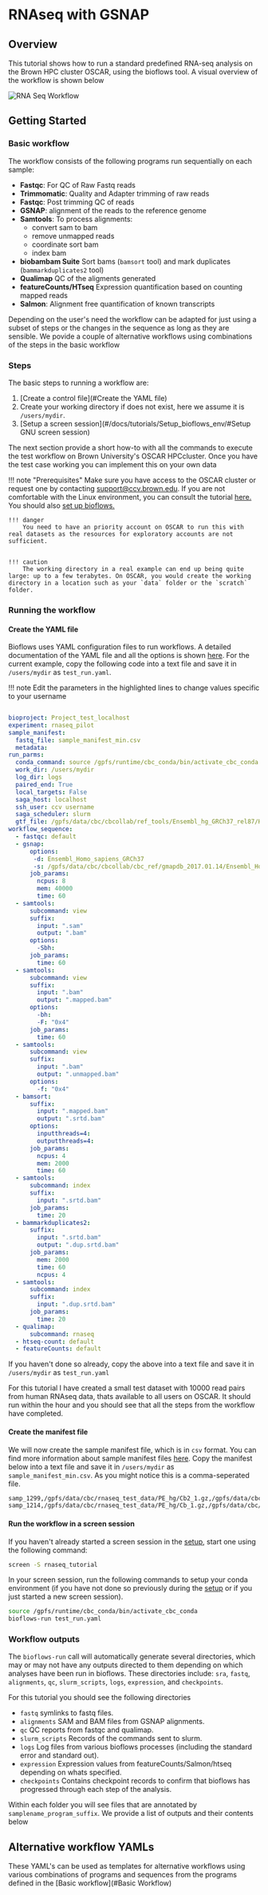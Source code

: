 #  RNAseq with GSNAP
## Overview

This tutorial shows how to run a standard predefined RNA-seq analysis on the Brown HPC cluster OSCAR, using the bioflows tool. A visual overview of the workflow is shown below

![RNA Seq Workflow](../assets/bioflows-rna-seq.png)

## Getting Started

### Basic workflow

The workflow consists of the following programs run sequentially on each sample:

-  **Fastqc**: For QC of Raw Fastq reads
-  **Trimmomatic**: Quality and Adapter trimming of raw reads
-  **Fastqc**: Post trimming QC of reads
-  **GSNAP**: alignment of the reads to the reference genome
-  **Samtools**: To process alignments:
   - convert sam to bam
   - remove unmapped reads
   - coordinate sort bam
   - index bam
-  **biobambam Suite** Sort bams (`bamsort` tool)  and mark duplicates (`bammarkduplicates2` tool)
-  **Qualimap** QC of the aligments generated
-  **featureCounts/HTseq** Expression quantification based on counting mapped reads
-  **Salmon**:  Alignment free quantification of known transcripts

Depending on the user's need the workflow can be adapted for just using a subset of steps or the changes in the sequence as long as they are sensible.  We povide a couple of alternative workflows using combinations of the steps in the  basic workflow

### Steps 

The basic steps to running a workflow are:

1. [Create a control file](#Create the YAML file)
2. Create your working directory if does not exist, here we assume it is `/users/mydir`.
3. [Setup a screen session](#/docs/tutorials/Setup_bioflows_env/#Setup GNU screen session)

The next section provide a short how-to with all the commands to execute the test workflow on Brown University's OSCAR HPCcluster. Once you have the test case working you can implement this on your own data 

!!! note "Prerequisites"
    Make sure you have access to the OSCAR cluster or request one by contacting support@ccv.brown.edu. If you are not comfortable with the Linux environment, you can consult the tutorial [here.](https://compbiocore.github.io/cbc-linux-tutorial/linux_explication/) You should also [set up bioflows.](#/docs/tutorials/Setup_bioflows_env)
    
    !!! danger
        You need to have an priority account on OSCAR to run this with real datasets as the resources for exploratory accounts are not sufficient. 
    

    !!! caution
        The working directory in a real example can end up being quite large: up to a few terabytes. On OSCAR, you would create the working directory in a location such as your `data` folder or the `scratch` folder.


### Running the workflow

#### Create the YAML file

Bioflows uses YAML configuration files to run workflows. A detailed documentation of the YAML file and all the options is shown [here](#/docs/yaml_description.md). For the current example, copy the following code into a text file and save it in `/users/mydir` as `test_run.yaml`.

!!! note
    Edit the parameters in the highlighted lines to change values specific to your username


``` yaml hl_lines="8 13"

bioproject: Project_test_localhost
experiment: rnaseq_pilot
sample_manifest:
  fastq_file: sample_manifest_min.csv
  metadata:
run_parms:
  conda_command: source /gpfs/runtime/cbc_conda/bin/activate_cbc_conda
  work_dir: /users/mydir
  log_dir: logs
  paired_end: True
  local_targets: False
  saga_host: localhost
  ssh_user: ccv username
  saga_scheduler: slurm
  gtf_file: /gpfs/data/cbc/cbcollab/ref_tools/Ensembl_hg_GRCh37_rel87/Homo_sapiens.GRCh37.87.gtf
workflow_sequence:
  - fastqc: default
  - gsnap:
      options:
       -d: Ensembl_Homo_sapiens_GRCh37
       -s: /gpfs/data/cbc/cbcollab/cbc_ref/gmapdb_2017.01.14/Ensembl_Homo_sapiens_GRCh37/Ensembl_Homo_sapiens_GRCh37.maps/Ensembl_Homo_sapiens.GRCh37.87.splicesites.iit
      job_params:
        ncpus: 8
        mem: 40000
        time: 60
  - samtools:
      subcommand: view
      suffix:
        input: ".sam"
        output: ".bam"
      options:
        -Sbh:
      job_params:
        time: 60
  - samtools:
      subcommand: view
      suffix:
        input: ".bam"
        output: ".mapped.bam"
      options:
        -bh:
        -F: "0x4"
      job_params:
        time: 60
  - samtools:
      subcommand: view
      suffix:
        input: ".bam"
        output: ".unmapped.bam"
      options:
        -f: "0x4"
  - bamsort:
      suffix:
        input: ".mapped.bam"
        output: ".srtd.bam"
      options:
        inputthreads=4:
        outputthreads=4:
      job_params:
        ncpus: 4
        mem: 2000
        time: 60      
  - samtools:
      subcommand: index
      suffix:
        input: ".srtd.bam"
      job_params:
        time: 20      
  - bammarkduplicates2:
      suffix:
        input: ".srtd.bam"
        output: ".dup.srtd.bam"
      job_params:
        mem: 2000
        time: 60
        ncpus: 4
  - samtools:
      subcommand: index
      suffix:
        input: ".dup.srtd.bam"
      job_params:
        time: 20 
  - qualimap:
      subcommand: rnaseq
  - htseq-count: default
  - featureCounts: default

```

If you haven't done so already, copy the above into a text file and save it in `/users/mydir` as `test_run.yaml`

For this tutorial I have created a small test dataset with 10000 read pairs from human RNAseq data, thats available to all users on OSCAR. It should run within the hour and you should see that all the steps from the workflow have completed.

#### Create the manifest file
We will now create the sample manifest file, which is in `csv` format. You can find more information about sample manifest files [here](#/docs/yaml_description.md). Copy the manifest below into a text file and save it in `/users/mydir` as `sample_manifest_min.csv`. As you might notice this is a comma-seperated file.

``` bash
samp_1299,/gpfs/data/cbc/rnaseq_test_data/PE_hg/Cb2_1.gz,/gpfs/data/cbc/rnaseq_test_data/PE_hg/Cb2_2.gz
samp_1214,/gpfs/data/cbc/rnaseq_test_data/PE_hg/Cb_1.gz,/gpfs/data/cbc/rnaseq_test_data/PE_hg/Cb_2.gz
```

#### Run the workflow in a screen session
If you haven't already started a screen session in the [setup](#/docs/tutorials/Setup_bioflows_env), start one using the following command:
``` bash
screen -S rnaseq_tutorial
```
In your screen session, run the following commands to setup your conda environment (if you have not done so previously during the [setup](#/docs/tutorials/Setup_bioflows_env) or if you just started a new screen session).

``` bash
source /gpfs/runtime/cbc_conda/bin/activate_cbc_conda
bioflows-run test_run.yaml
```


### Workflow outputs

The `bioflows-run` call will automatically generate several directories, which may or may not have any outputs directed to them depending on which analyses have been run in bioflows. These directories include: `sra`, `fastq`, `alignments`, `qc`, `slurm_scripts`, `logs`, `expression`, and `checkpoints`.

For this tutorial you should see the following directories

- `fastq` symlinks to fastq files.
- `alignments` SAM and BAM files from GSNAP alignments.
- `qc` QC reports from fastqc and qualimap.
- `slurm_scripts` Records of the commands sent to slurm.
- `logs` Log files from various bioflows processes (including the standard error and standard out).
- `expression` Expression values from featureCounts/Salmon/htseq depending on whats specified.
- `checkpoints` Contains checkpoint records to confirm that bioflows has progressed through each step of the analysis.

Within each folder you will see files that are annotated by `samplename_program_suffix`. We provide a list of outputs and their contents below

## Alternative workflow YAMLs
These YAML's can be used as templates for alternative workflows using various combinations of programs and sequences from the programs defined in the [Basic workflow](#Basic Workflow)